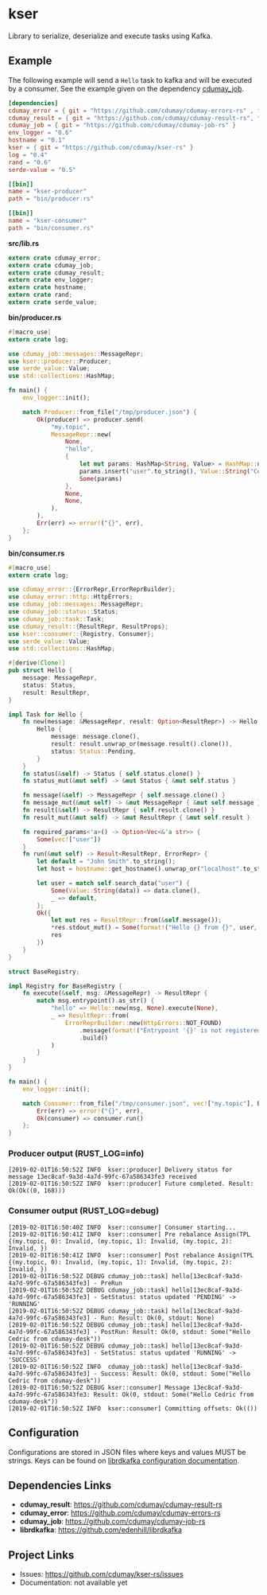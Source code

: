 # kser

Library to serialize, deserialize and execute tasks using Kafka.

## Example

The following example will send a `Hello` task to kafka and will be executed by 
a consumer. See the example given on the dependency [cdumay_job](https://github.com/cdumay/cdumay-job-rs).

```toml
[dependencies]
cdumay_error = { git = "https://github.com/cdumay/cdumay-errors-rs" , features = ["http"] }
cdumay_result = { git = "https://github.com/cdumay/cdumay-result-rs", features = ["cdumay-error"]}
cdumay_job = { git = "https://github.com/cdumay/cdumay-job-rs" }
env_logger = "0.6"
hostname = "0.1"
kser = { git = "https://github.com/cdumay/kser-rs" }
log = "0.4"
rand = "0.6"
serde-value = "0.5"

[[bin]]
name = "kser-producer"
path = "bin/producer.rs"

[[bin]]
name = "kser-consumer"
path = "bin/consumer.rs"
```

**src/lib.rs**

```rust
extern crate cdumay_error;
extern crate cdumay_job;
extern crate cdumay_result;
extern crate env_logger;
extern crate hostname;
extern crate rand;
extern crate serde_value;
```

**bin/producer.rs**

```rust
#[macro_use]
extern crate log;

use cdumay_job::messages::MessageRepr;
use kser::producer::Producer;
use serde_value::Value;
use std::collections::HashMap;

fn main() {
    env_logger::init();

    match Producer::from_file("/tmp/producer.json") {
        Ok(producer) => producer.send(
            "my.topic",
            MessageRepr::new(
                None,
                "hello",
                {
                    let mut params: HashMap<String, Value> = HashMap::new();
                    params.insert("user".to_string(), Value::String("Cedric".to_string()));
                    Some(params)
                },
                None,
                None,
            ),
        ),
        Err(err) => error!("{}", err),
    };
}
```

**bin/consumer.rs**

```rust
#[macro_use]
extern crate log;

use cdumay_error::{ErrorRepr,ErrorReprBuilder};
use cdumay_error::http::HttpErrors;
use cdumay_job::messages::MessageRepr;
use cdumay_job::status::Status;
use cdumay_job::task::Task;
use cdumay_result::{ResultRepr, ResultProps};
use kser::consumer::{Registry, Consumer};
use serde_value::Value;
use std::collections::HashMap;

#[derive(Clone)]
pub struct Hello {
    message: MessageRepr,
    status: Status,
    result: ResultRepr,
}

impl Task for Hello {
    fn new(message: &MessageRepr, result: Option<ResultRepr>) -> Hello {
        Hello {
            message: message.clone(),
            result: result.unwrap_or(message.result().clone()),
            status: Status::Pending,
        }
    }
    fn status(&self) -> Status { self.status.clone() }
    fn status_mut(&mut self) -> &mut Status { &mut self.status }

    fn message(&self) -> MessageRepr { self.message.clone() }
    fn message_mut(&mut self) -> &mut MessageRepr { &mut self.message }
    fn result(&self) -> ResultRepr { self.result.clone() }
    fn result_mut(&mut self) -> &mut ResultRepr { &mut self.result }

    fn required_params<'a>() -> Option<Vec<&'a str>> {
        Some(vec!["user"])
    }
    fn run(&mut self) -> Result<ResultRepr, ErrorRepr> {
        let default = "John Smith".to_string();
        let host = hostname::get_hostname().unwrap_or("localhost".to_string());

        let user = match self.search_data("user") {
            Some(Value::String(data)) => data.clone(),
            _ => default,
        };
        Ok({
            let mut res = ResultRepr::from(&self.message());
            *res.stdout_mut() = Some(format!("Hello {} from {}", user, host));
            res
        })
    }
}

struct BaseRegistry;

impl Registry for BaseRegistry {
    fn execute(&self, msg: &MessageRepr) -> ResultRepr {
        match msg.entrypoint().as_str() {
            "hello" => Hello::new(msg, None).execute(None),
            _ => ResultRepr::from(
                ErrorReprBuilder::new(HttpErrors::NOT_FOUND)
                    .message(format!("Entrypoint '{}' is not registered", msg.entrypoint()))
                    .build()
            )
        }
    }
}

fn main() {
    env_logger::init();

    match Consumer::from_file("/tmp/consumer.json", vec!["my.topic"], BaseRegistry {}) {
        Err(err) => error!("{}", err),
        Ok(consumer) => consumer.run()
    };
}
```

### Producer output (RUST_LOG=info)
```
[2019-02-01T16:50:52Z INFO  kser::producer] Delivery status for message 13ec8caf-9a3d-4a7d-99fc-67a586343fe3 received
[2019-02-01T16:50:52Z INFO  kser::producer] Future completed. Result: Ok(Ok((0, 168)))
```

### Consumer output (RUST_LOG=debug)
```
[2019-02-01T16:50:40Z INFO  kser::consumer] Consumer starting...
[2019-02-01T16:50:41Z INFO  kser::consumer] Pre rebalance Assign(TPL {(my.topic, 0): Invalid, (my.topic, 1): Invalid, (my.topic, 2): Invalid, })
[2019-02-01T16:50:41Z INFO  kser::consumer] Post rebalance Assign(TPL {(my.topic, 0): Invalid, (my.topic, 1): Invalid, (my.topic, 2): Invalid, })
[2019-02-01T16:50:52Z DEBUG cdumay_job::task] hello[13ec8caf-9a3d-4a7d-99fc-67a586343fe3] - PreRun
[2019-02-01T16:50:52Z DEBUG cdumay_job::task] hello[13ec8caf-9a3d-4a7d-99fc-67a586343fe3] - SetStatus: status updated 'PENDING' -> 'RUNNING'
[2019-02-01T16:50:52Z DEBUG cdumay_job::task] hello[13ec8caf-9a3d-4a7d-99fc-67a586343fe3] - Run: Result: Ok(0, stdout: None)
[2019-02-01T16:50:52Z DEBUG cdumay_job::task] hello[13ec8caf-9a3d-4a7d-99fc-67a586343fe3] - PostRun: Result: Ok(0, stdout: Some("Hello Cedric from cdumay-desk"))
[2019-02-01T16:50:52Z DEBUG cdumay_job::task] hello[13ec8caf-9a3d-4a7d-99fc-67a586343fe3] - SetStatus: status updated 'RUNNING' -> 'SUCCESS'
[2019-02-01T16:50:52Z INFO  cdumay_job::task] hello[13ec8caf-9a3d-4a7d-99fc-67a586343fe3] - Success: Result: Ok(0, stdout: Some("Hello Cedric from cdumay-desk"))
[2019-02-01T16:50:52Z DEBUG kser::consumer] Message 13ec8caf-9a3d-4a7d-99fc-67a586343fe3: Result: Ok(0, stdout: Some("Hello Cedric from cdumay-desk"))
[2019-02-01T16:50:52Z INFO  kser::consumer] Committing offsets: Ok(())
```

## Configuration

Configurations are stored in JSON files where keys and values MUST be strings. 
Keys can be found on [librdkafka configuration documentation](https://github.com/edenhill/librdkafka/blob/master/CONFIGURATION.md).

## Dependencies Links

- **cdumay_result**: https://github.com/cdumay/cdumay-result-rs
- **cdumay_error**: https://github.com/cdumay/cdumay-errors-rs
- **cdumay_job**: https://github.com/cdumay/cdumay-job-rs
- **librdkafka**: https://github.com/edenhill/librdkafka

## Project Links

- Issues: https://github.com/cdumay/kser-rs/issues
- Documentation: not available yet
